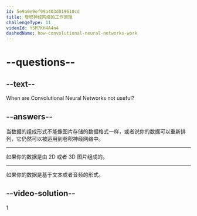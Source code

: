 ```yaml
---
id: 5e9a0e9ef99a403d019610cd
title: 卷积神经网络的工作原理
challengeType: 11
videoId: Y5M7KH4A4n4
dashedName: how-convolutional-neural-networks-work
---
```


# --questions--

## --text--

When are Convolutional Neural Networks not useful?

## --answers--

当数据的组成形式不能像图片存储的数据格式一样，或者说你的数据可以重新排列，它仍然可以被运用到卷积神经网络中。

---

如果你的数据是由 2D 或者 3D 图片组成的。

---

如果你的数据是基于文本或者音频的形式。

## --video-solution--

1

